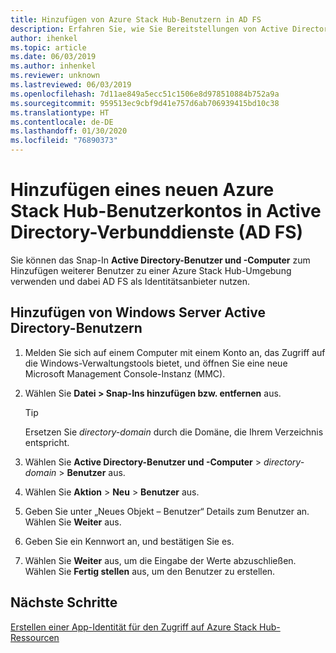 ```yaml
---
title: Hinzufügen von Azure Stack Hub-Benutzern in AD FS
description: Erfahren Sie, wie Sie Bereitstellungen von Active Directory-Verbunddienste (AD FS) Azure Stack Hub-Benutzer hinzufügen.
author: ihenkel
ms.topic: article
ms.date: 06/03/2019
ms.author: inhenkel
ms.reviewer: unknown
ms.lastreviewed: 06/03/2019
ms.openlocfilehash: 7d11ae849a5ecc51c1506e8d978510884b752a9a
ms.sourcegitcommit: 959513ec9cbf9d41e757d6ab706939415bd10c38
ms.translationtype: HT
ms.contentlocale: de-DE
ms.lasthandoff: 01/30/2020
ms.locfileid: "76890373"
---
```

# <a name="add-a-new-azure-stack-hub-user-account-in-active-directory-federation-services-ad-fs"></a>Hinzufügen eines neuen Azure Stack Hub-Benutzerkontos in Active Directory-Verbunddienste (AD FS)

Sie können das Snap-In **Active Directory-Benutzer und -Computer** zum Hinzufügen weiterer Benutzer zu einer Azure Stack Hub-Umgebung verwenden und dabei AD FS als Identitätsanbieter nutzen.

## <a name="add-windows-server-active-directory-users"></a>Hinzufügen von Windows Server Active Directory-Benutzern

1. Melden Sie sich auf einem Computer mit einem Konto an, das Zugriff auf die Windows-Verwaltungstools bietet, und öffnen Sie eine neue Microsoft Management Console-Instanz (MMC).
2. Wählen Sie **Datei > Snap-Ins hinzufügen bzw. entfernen** aus.

   > [!TIP]
   > Ersetzen Sie *directory-domain* durch die Domäne, die Ihrem Verzeichnis entspricht. 

3. Wählen Sie **Active Directory-Benutzer und -Computer** > *directory-domain* > **Benutzer** aus.
4. Wählen Sie **Aktion** > **Neu** > **Benutzer** aus.
5. Geben Sie unter „Neues Objekt – Benutzer“ Details zum Benutzer an. Wählen Sie **Weiter** aus.
6. Geben Sie ein Kennwort an, und bestätigen Sie es.
7. Wählen Sie **Weiter** aus, um die Eingabe der Werte abzuschließen. Wählen Sie **Fertig stellen** aus, um den Benutzer zu erstellen.


## <a name="next-steps"></a>Nächste Schritte

[Erstellen einer App-Identität für den Zugriff auf Azure Stack Hub-Ressourcen](azure-stack-create-service-principals.md)